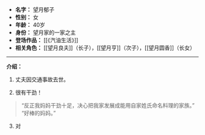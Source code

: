 
- **名字：** 望月郁子
- **性别：** 女
- **年龄：** 40岁
- **身份：** 望月家的一家之主
- **登场作品：** [[《汽油生活》]]
- **相关角色：** [[望月良夫]]（长子），[[望月亨]]（次子），[[望月圆香]]（长女）

---

**介绍：** 

1. 丈夫因交通事故去世。

2. 很有干劲！

> “反正我妈妈干劲十足，决心把我家发展成能用自家姓氏命名料理的家族。”
> “好棒的妈妈。”

3. 对